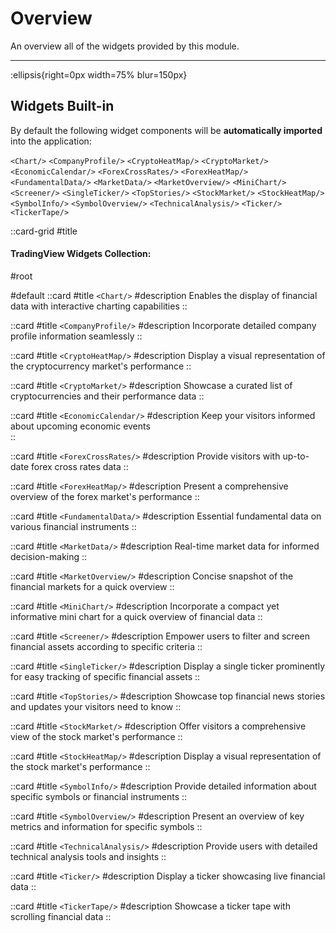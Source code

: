 # Overview

An overview all of the widgets provided by this module.

---

:ellipsis{right=0px width=75% blur=150px}

## Widgets Built-in

By default the following widget components will be **automatically imported** into the application:

  `<Chart/>` 
  `<CompanyProfile/>` 
  `<CryptoHeatMap/>` 
  `<CryptoMarket/>` 
  `<EconomicCalendar/>` 
  `<ForexCrossRates/>` 
  `<ForexHeatMap/>` 
  `<FundamentalData/>` 
  `<MarketData/>` 
  `<MarketOverview/>` 
  `<MiniChart/>` 
  `<Screener/>` 
  `<SingleTicker/>` 
  `<TopStories/>` 
  `<StockMarket/>` 
  `<StockHeatMap/>` 
  `<SymbolInfo/>` 
  `<SymbolOverview/>` 
  `<TechnicalAnalysis/>` 
  `<Ticker/>` 
  `<TickerTape/>` 

::card-grid
#title
#### TradingView Widgets Collection:

#root
<!-- :ellipsis{left=0px width=40rem top=10rem blur=140px} -->

<!-- All Icons from https://icones.js.org/ -->

#default
  ::card
  #title
  `<Chart/>`
  #description
  Enables the display of financial data with interactive charting capabilities
  ::

  ::card
  #title
  `<CompanyProfile/>`
  #description
  Incorporate detailed company profile information seamlessly
  ::

  ::card
  #title
  `<CryptoHeatMap/>`
  #description
  Display a visual representation of the cryptocurrency market's performance
  ::

  ::card
  #title
  `<CryptoMarket/>`
  #description
  Showcase a curated list of cryptocurrencies and their performance data 
  ::

  ::card
  #title
  `<EconomicCalendar/>`
  #description
  Keep your visitors informed about upcoming economic events  
  ::

  ::card
  #title
  `<ForexCrossRates/>`
  #description
  Provide visitors with up-to-date forex cross rates data
  ::

  ::card
  #title
  `<ForexHeatMap/>`
  #description
  Present a comprehensive overview of the forex market's performance
  ::

  ::card
  #title
  `<FundamentalData/>`
  #description
  Essential fundamental data on various financial instruments
  ::

  ::card
  #title
  `<MarketData/>`
  #description
  Real-time market data for informed decision-making 
  ::

  ::card
  #title
  `<MarketOverview/>`
  #description
  Concise snapshot of the financial markets for a quick overview
  ::

  ::card
  #title
  `<MiniChart/>`
  #description
  Incorporate a compact yet informative mini chart for a quick overview of financial data
  ::

  ::card
  #title
  `<Screener/>`
  #description
  Empower users to filter and screen financial assets according to specific criteria
  ::

  ::card
  #title
  `<SingleTicker/>`
  #description
  Display a single ticker prominently for easy tracking of specific financial assets
  ::

  ::card
  #title
  `<TopStories/>`
  #description
  Showcase top financial news stories and updates your visitors need to know
  ::

  ::card
  #title
  `<StockMarket/>`
  #description
  Offer visitors a comprehensive view of the stock market's performance 
  ::

  ::card
  #title
  `<StockHeatMap/>`
  #description
  Display a visual representation of the stock market's performance
  ::

  ::card
  #title
  `<SymbolInfo/>`
  #description
  Provide detailed information about specific symbols or financial instruments
  ::

  ::card
  #title
  `<SymbolOverview/>`
  #description
  Present an overview of key metrics and information for specific symbols
  ::
  
  ::card
  #title
  `<TechnicalAnalysis/>`
  #description
  Provide users with detailed technical analysis tools and insights
  ::

  ::card
  #title
  `<Ticker/>`
  #description
  Display a ticker showcasing live financial data
  ::

  ::card
  #title
  `<TickerTape/>`
  #description
  Showcase a ticker tape with scrolling financial data
  ::



  

 